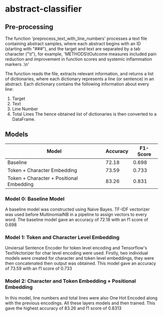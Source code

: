 # abstract-classifier

## Pre-processing
The function 'preprocess_text_with_line_numbers' processes a text file containing abstract samples, where each abstract begins with an ID (starting with "###"), and the target and text are separated by a tab character ("\t"), for example,  'METHODS\tOutcome measures included pain reduction and improvement in function scores and systemic inflammation markers .\n'

The function reads the file, extracts relevant information, and returns a list of dictionaries, where each dictionary represents a line (or sentence) in an abstract. Each dictionary contains the following information about every line:
1. Target
2. Text
3. Line Number
4. Total Lines
The hence obtained list of dictionaries is then converted to a DataFrame.

## Models
| Model | Accuracy | F1-Score |
| ---------|----------|----------|
| Baseline | 72.18 | 0.698 |
| Token + Character Embedding | 73.59 | 0.733 |
| Token + Character + Positional Embedding | 83.26 | 0.831 |

### Model 0: Baseline Model
A baseline model was constructed using Naive Bayes. TF-IDF vectorizer was used before MultinomialNB in a pipeline to assign vectors to every word. The baseline model gave an accuracy of 72.18 with an f1 score of 0.698

### Model 1: Token and Character Level Embedding
Unviersal Sentence Encoder for token level encoding and Tensorflow's TextVectorizer for char level encoding were used.
Firstly, two individual models were created for character and token level embeddings, they were then concatenated then output was obtained. This model gave an accuracy of 73.59 with an f1 score of 0.733

### Model 2: Character and Token Embedding + Positional Embedding
In this model, line numbers and total lines were also One Hot Encoded along with the previous encodings. All these layers models and then trained. This gave the highest accuracy of 83.26 and f1 score of 0.8313
